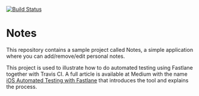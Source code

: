 [![Build Status](https://travis-ci.org/coletiv/medium-ios-continuous-deployment-fastlane.svg?branch=master)](https://travis-ci.org/coletiv/medium-ios-continuous-deployment-fastlane)

# Notes

This repository contains a sample project called Notes, a simple application where you can add/remove/edit personal notes. 

This project is used to illustrate how to do automated testing using Fastlane together with Travis CI. A full article is available at Medium with the name [iOS Automated Testing with Fastlane](https://medium.com/coletiv-stories/ios-automated-testing-with-fastlane-8c6fb317ed6d) that introduces the tool and explains the process.
